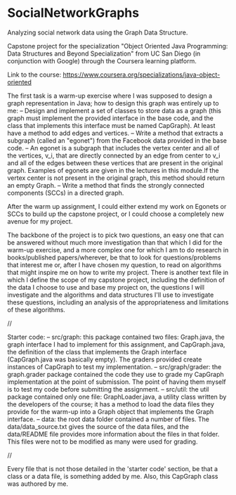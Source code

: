 # SocialNetworkGraphs
Analyzing social network data using the Graph Data Structure.

Capstone project for the specialization "Object Oriented Java Programming: Data Structures and Beyond Specialization" from UC San Diego (in conjunction with Google) through the Coursera learning platform.

Link to the course: https://www.coursera.org/specializations/java-object-oriented

The first task is a warm-up exercise where I was supposed to design a graph representation in Java; how to design this graph was entirely up to me:
  – Design and implement a set of classes to store data as a graph (this graph must implement the provided interface in the base code, and the class that implements this interface must be named CapGraph). At least have a method to add edges and vertices.
  – Write a method that extracts a subgraph (called an "egonet") from the Facebook data provided in the base code.
    – An egonet is a subgraph that includes the vertex center and all of the vertices, v_i, that are directly connected by an edge from center to v_i and all of the edges between these vertices that are present in the original graph. Examples of egonets are given in the lectures in this module.If the vertex center is not present in the original graph, this method should return an empty Graph.
  – Write a method that finds the strongly connected components (SCCs) in a directed graph.

After the warm up assignment, I could either extend my work on Egonets or SCCs to build up the capstone project, or I could choose a completely new avenue for my project.

The backbone of the project is to pick two questions, an easy one that can be answered without much more investigation than that which I did for the warm-up exercise, and a more complex one for which I am to do research in books/published papers/wherever, be that to look for questions/problems that interest me or, after I have chosen my question, to read on algorithms that might inspire me on how to write my project. There is another text file in which I define the scope of my capstone project, including the definition of the data I choose to use and base my project on, the questions I will investigate and the algorithms and data structures I'll use to investigate these questions, including an analysis of the appropriateness and limitations of these algorithms.

//

Starter code:
  – src/graph: this package contained two files: Graph.java, the graph interface I had to implement for this assignment, and CapGraph.java, the definition of the class that implements the Graph interface (CapGraph.java was basically empty). The graders provided create instances of CapGraph to test my implementation.
  – src/graph/grader: the graph.grader package contained the code they use to grade my CapGraph implementation at the point of submission. The point of having them myself is to test my code before submitting the assignment.
  – src/util: the util package contained only one file: GraphLoader.java, a utility class written by the developers of the course; it has a method to load the data files they provide for the warm-up into a Graph object that implements the Graph interface.
  – data: the root data folder contained a number of files. The data/data_source.txt gives the source of the data files, and the data/README file provides more information about the files in that folder. This files were not to be modified as many were used for grading.

//

Every file that is not those detailed in the 'starter code' section, be that a class or a data file, is something added by me. Also, this CapGraph class was authored by me.
